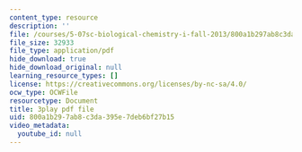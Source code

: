 ```yaml
---
content_type: resource
description: ''
file: /courses/5-07sc-biological-chemistry-i-fall-2013/800a1b297ab8c3da395e7deb6bf27b15_qmqiF0YJ4LM.pdf
file_size: 32933
file_type: application/pdf
hide_download: true
hide_download_original: null
learning_resource_types: []
license: https://creativecommons.org/licenses/by-nc-sa/4.0/
ocw_type: OCWFile
resourcetype: Document
title: 3play pdf file
uid: 800a1b29-7ab8-c3da-395e-7deb6bf27b15
video_metadata:
  youtube_id: null
---
```


